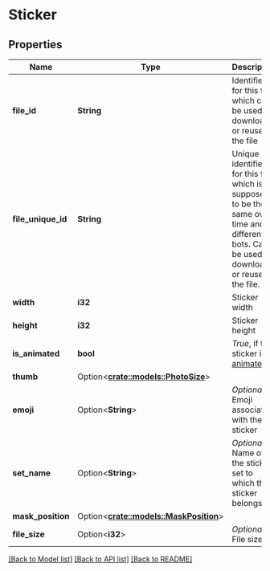 # Sticker

## Properties

Name | Type | Description | Notes
------------ | ------------- | ------------- | -------------
**file_id** | **String** | Identifier for this file, which can be used to download or reuse the file | 
**file_unique_id** | **String** | Unique identifier for this file, which is supposed to be the same over time and for different bots. Can't be used to download or reuse the file. | 
**width** | **i32** | Sticker width | 
**height** | **i32** | Sticker height | 
**is_animated** | **bool** | *True*, if the sticker is [animated](https://telegram.org/blog/animated-stickers) | 
**thumb** | Option<[**crate::models::PhotoSize**](PhotoSize.md)> |  | [optional]
**emoji** | Option<**String**> | *Optional*. Emoji associated with the sticker | [optional]
**set_name** | Option<**String**> | *Optional*. Name of the sticker set to which the sticker belongs | [optional]
**mask_position** | Option<[**crate::models::MaskPosition**](MaskPosition.md)> |  | [optional]
**file_size** | Option<**i32**> | *Optional*. File size | [optional]

[[Back to Model list]](../README.md#documentation-for-models) [[Back to API list]](../README.md#documentation-for-api-endpoints) [[Back to README]](../README.md)


